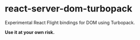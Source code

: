 # react-server-dom-turbopack

Experimental React Flight bindings for DOM using Turbopack.

**Use it at your own risk.**
